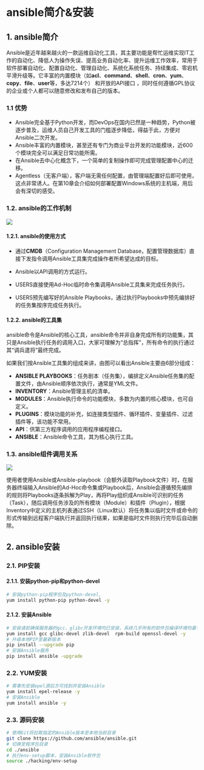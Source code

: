 # ansible简介&安装

## 1. ansible简介

Ansible是近年越来越火的一款运维自动化工具，其主要功能是帮忙运维实现IT工作的自动化、降低人为操作失误、提高业务自动化率、提升运维工作效率，常用于软件部署自动化、配置自动化、管理自动化、系统化系统任务、持续集成、零宕机平滑升级等。它丰富的内置模块（如**acl**、**command**、**shell**、**cron**、**yum**、**copy**、**file**、**user**等，多达7214个） 和开放的API接口 ，同时任何遵循GPL协议的企业或个人都可以随意修改和发布自己的版本。

### 1.1 优势

- Ansible完全基于Python开发，而DevOps在国内已然是一种趋势，Python被逐步普及，运维人员自己开发工具的门槛逐步降低，得益于此，方便对Ansible二次开发。
- Ansible丰富的内置模块，甚至还有专门为商业平台开发的功能模块，近600个模块完全可以满足日常功能所需。
- 在Ansible去中心化概念下，一个简单的复制操作即可完成管理配置中心的迁移。
- Agentless（无客户端），客户端无需任何配置，由管理端配置好后即可使用，这点非常诱人。在第10章会介绍如何部署配置Windows系统的主机端，用后会有深切的感受。

### 1.2. ansible的工作机制

![](https://lgx_248920070.gitee.io/lgxblog/img/202302101717801.jpg)

#### 1.2.1. ansible的使用方式

- 通过**CMDB**（Configuration Management Database，配置管理数据库）直接下发指令调用Ansible工具集完成操作者所希望达成的目标。

- Ansible以API调用的方式运行。

- USERS直接使用Ad-Hoc临时命令集调用Ansible工具集来完成任务执行。

- USERS预先编写好的Ansible Playbooks，通过执行Playbooks中预先编排好的任务集按序完成任务执行。

#### 1.2.2. ansible的工具集

ansible命令是Ansible的核心工具，ansible命令并非自身完成所有的功能集，其只是Ansible执行任务的调用入口，大家可理解为“总指挥”，所有命令的执行通过其“调兵遣将”最终完成。

如果我们按Ansible工具集的组成来讲，由图可以看出Ansible主要由6部分组成：

- **ANSIBLE PLAYBOOKS**：任务剧本（任务集），编排定义Ansible任务集的配置文件，由Ansible顺序依次执行，通常是YML文件。
- **INVENTORY**：Ansible管理主机的清单。
- **MODULES**：Ansible执行命令的功能模块，多数为内置的核心模块，也可自定义。
- **PLUGINS**：模块功能的补充，如连接类型插件、循环插件、变量插件、过滤插件等，该功能不常用。
- **API**：供第三方程序调用的应用程序编程接口。
- **ANSIBLE**：Ansible命令工具，其为核心执行工具。

### 1.3. ansible组件调用关系

![](https://lgx_248920070.gitee.io/lgxblog/img/202302101740380.jpg)

使用者使用Ansible或Ansible-playbook（会额外读取Playbook文件）时，在服务器终端输入Ansible的Ad-Hoc命令集或Playbook后，Ansible会遵循预先编排的规则将Playbooks逐条拆解为Play，再将Play组织成Ansible可识别的任务（Task），随后调用任务涉及的所有模块（Module）和插件（Plugin），根据Inventory中定义的主机列表通过SSH（Linux默认）将任务集以临时文件或命令的形式传输到远程客户端执行并返回执行结果，如果是临时文件则执行完毕后自动删除。

## 2. ansible安装

### 2.1. PIP安装

#### 2.1.1. 安装python-pip和python-devel

```bash
# 安装python-pip程序包及python-devel,
yum install python-pip python-devel -y
```

#### 2.1.2. 安装Ansible

```bash
# 安装请前确保服务器的gcc、glibc开发环境均已安装，系统几乎所有的软件包编译环境均基于gcc，如不确认可先执行如下命令：
yum install gcc glibc-devel zlib-devel  rpm-build openssl-devel -y
# 升级本地PIP至最新版本
pip install --upgrade pip
# 安装Ansible服务
pip install ansible -upgrade
```

### 2.2. YUM安装

```bash
# 需事先安装epel源后方可找到并安装Ansible
yum install epel-release -y
# 安装Ansible
yum install ansible -y
```

### 2.3. 源码安装

```bash
# 使用Git将拉取指定的Ansible版本至本地当前目录
git clone https://github.com/ansible/ansible.git
# 切换至程序包目录
cd ./ansible
# 执行env-setup脚本，安装Ansible软件包
source ./hacking/env-setup
```

